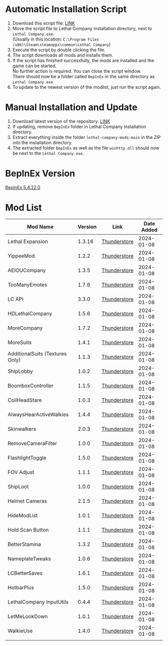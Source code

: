 # Automatic Installation Script
1. Download this script file: [LINK](https://raw.githack.com/welles/lethal-company-mods/main/Update-Mods.bat)
2. Move the script file to Lethal Company installation directory, next to `Lethal Company.exe`.  
   (Usually in this location: `C:\Program Files (x86)\Steam\steamapps\common\Lethal Company`)
3. Execute the script by double clicking the file.
4. The script downloads all mods and installs them.
5. If the script  has finished successfully, the mods are installed and the game can be started.  
   No further action is required. You can close the script window.  
   There should now be a folder called `BepInEx` in the same directory as `Lethal Company.exe`
6. To update to the newest version of the modlist, just run the script again.

# Manual Installation and Update
1. Download latest version of the repository: [LINK](https://codeload.github.com/welles/lethal-company-mods/zip/refs/heads/main)
2. If updating, remove `BepInEx` folder in Lethal Company installation directory.
3. Extract everything inside the folder `lethal-company-mods-main` in the ZIP into the installation directory.
4. The extracted folder `BepInEx` as well as the file `winhttp.dll` should now be next to the `Lethal Company.exe`.

# BepInEx Version
[BepInEx 5.4.22.0](https://github.com/BepInEx/BepInEx/releases)

# Mod List
| Mod Name                        | Version | Link                                                                                                 | Date Added |
| ------------------------------- | ------- | ---------------------------------------------------------------------------------------------------- | ---------- |
| Lethal Expansion                | 1.3.16  | [Thunderstore](https://thunderstore.io/c/lethal-company/p/HolographicWings/LethalExpansion/)         | 2024-01-08 |
| YippeeMod                       | 1.2.2   | [Thunderstore](https://thunderstore.io/c/lethal-company/p/sunnobunno/YippeeMod/)                     | 2024-01-08 |
| AEIOUCompany                    | 1.3.5   | [Thunderstore](https://thunderstore.io/c/lethal-company/p/Bibendi/AEIOUCompany/)                     | 2024-01-08 |
| TooManyEmotes                   | 1.7.6   | [Thunderstore](https://thunderstore.io/c/lethal-company/p/FlipMods/TooManyEmotes/)                   | 2024-01-08 |
| LC API                          | 3.3.0   | [Thunderstore](https://thunderstore.io/c/lethal-company/p/2018/LC_API/)                              | 2024-01-08 |
| HDLethalCompany                 | 1.5.6   | [Thunderstore](https://thunderstore.io/c/lethal-company/p/Sligili/HDLethalCompany/)                  | 2024-01-08 |
| MoreCompany                     | 1.7.2   | [Thunderstore](https://thunderstore.io/c/lethal-company/p/notnotnotswipez/MoreCompany/)              | 2024-01-08 |
| MoreSuits                       | 1.4.1   | [Thunderstore](https://thunderstore.io/c/lethal-company/p/x753/More_Suits/)                          | 2024-01-08 |
| AdditionalSuits (Textures Only) | 1.1.3   | [Thunderstore](https://thunderstore.io/c/lethal-company/p/AlexCodesGames/AdditionalSuits/)           | 2024-01-08 |
| ShipLobby                       | 1.0.2   | [Thunderstore](https://thunderstore.io/c/lethal-company/p/tinyhoot/ShipLobby/)                       | 2024-01-08 |
| BoomboxController               | 1.1.5   | [Thunderstore](https://thunderstore.io/c/lethal-company/p/KoderTeh/Boombox_Controller/)              | 2024-01-08 |
| CoilHeadStare                   | 1.0.3   | [Thunderstore](https://thunderstore.io/c/lethal-company/p/TwinDimensionalProductions/CoilHeadStare/) | 2024-01-08 |
| AlwaysHearActiveWalkies         | 1.4.4   | [Thunderstore](https://thunderstore.io/c/lethal-company/p/Suskitech/AlwaysHearActiveWalkies/)        | 2024-01-08 |
| Skinwalkers                     | 2.0.3   | [Thunderstore](https://thunderstore.io/c/lethal-company/p/RugbugRedfern/Skinwalkers/)                | 2024-01-08 |
| RemoveCameraFilter              | 1.0.0   | [Thunderstore](https://thunderstore.io/c/lethal-company/p/Augur/RemoveCameraFilter/)                 | 2024-01-08 |
| FlashlightToggle                | 1.5.0   | [Thunderstore](https://thunderstore.io/c/lethal-company/p/Renegades/FlashlightToggle/)               | 2024-01-08 |
| FOV Adjust                      | 1.1.1   | [Thunderstore](https://thunderstore.io/c/lethal-company/p/Rozebud/FOV_Adjust/)                       | 2024-01-08 |
| ShipLoot                        | 1.0.0   | [Thunderstore](https://thunderstore.io/c/lethal-company/p/tinyhoot/ShipLoot/)                        | 2024-01-08 |
| Helmet Cameras                  | 2.1.5   | [Thunderstore](https://thunderstore.io/c/lethal-company/p/RickArg/Helmet_Cameras/)                   | 2024-01-08 |
| HideModList                     | 1.0.1   | [Thunderstore](https://thunderstore.io/c/lethal-company/p/Sv_Matt/HideModList/)                      | 2024-01-08 |
| Hold Scan Button                | 1.1.1   | [Thunderstore](https://thunderstore.io/c/lethal-company/p/FutureSavior/Hold_Scan_Button/)            | 2024-01-08 |
| BetterStamina                   | 1.3.2   | [Thunderstore](https://thunderstore.io/c/lethal-company/p/FlipMods/BetterStamina/)                   | 2024-01-08 |
| NameplateTweaks                 | 1.0.6   | [Thunderstore](https://thunderstore.io/c/lethal-company/p/taffyko/NameplateTweaks/)                  | 2024-01-08 |
| LCBetterSaves                   | 1.6.1   | [Thunderstore](https://thunderstore.io/c/lethal-company/p/Pooble/LCBetterSaves/)                     | 2024-01-08 |
| HotbarPlus                      | 1.5.0   | [Thunderstore](https://thunderstore.io/c/lethal-company/p/FlipMods/HotbarPlus/)                      | 2024-01-08 |
| LethalCompany InputUtils        | 0.4.4   | [Thunderstore](https://thunderstore.io/c/lethal-company/p/Rune580/LethalCompany_InputUtils/)         | 2024-01-08 |
| LetMeLookDown                   | 1.0.1   | [Thunderstore](https://thunderstore.io/c/lethal-company/p/FlipMods/LetMeLookDown/)                   | 2024-01-08 |
| WalkieUse                       | 1.4.0   | [Thunderstore](https://thunderstore.io/c/lethal-company/p/Renegades/WalkieUse/)                      | 2024-01-08 |
|                                 |         |                                                                                                      |            |

